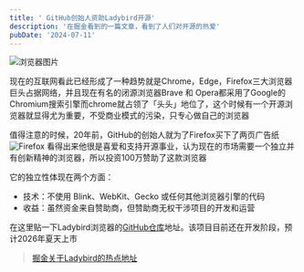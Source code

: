 ```yaml
---
title: ' GitHub创始人资助Ladybird开源'  
description: '在掘金看到的一篇文章，看到了人们对开源的热爱'  
pubDate: '2024-07-11'  
---
```


![浏览器图片](https://linexic.top/img/liulanqi.webp)

现在的互联网看此已经形成了一种趋势就是Chrome，Edge，Firefox三大浏览器巨头占据网络，并且现在有名的闭源浏览器Brave 和 Opera都采用了Google的Chromium搜索引擎而chrome就占领了「头头」地位了，这个时候有一个开源浏览器就显得尤为重要，不受商业模式的污染，只专心做自己的浏览器

值得注意的时候，20年前，GitHub的创始人就为了Firefox买下了两页广告纸
![Firefox](https://linexic.top/img/Firefox1.0.webp)
看得出来他很是喜爱和支持开源事业，认为现在的市场需要一个独立并有创新精神的浏览器，所以投资100万赞助了这款浏览器

它的独立性体现在两个方面：

- 技术：不使用 Blink、WebKit、Gecko 或任何其他浏览器引擎的代码
- 收益：虽然资金来自赞助商，但赞助商无权干涉项目的开发和运营

在这里贴一下Ladybird浏览器的[GitHub仓库](https://github.com/LadybirdBrowser/ladybird)地址。该项目目前还在开发阶段，预计2026年夏天上市

> [掘金关于Ladybird的热点地址](https://juejin.cn/post/7389145163857985587)
